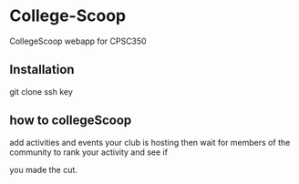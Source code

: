 College-Scoop
=============

CollegeScoop webapp for CPSC350

Installation
---------------------------------------------------------------------------------------------------
git clone ssh key

how to collegeScoop
---------------------------------------------------------------------------------------------------
add activities and events your club is hosting then wait for members of the community to rank your activity and see if

you made the cut.
